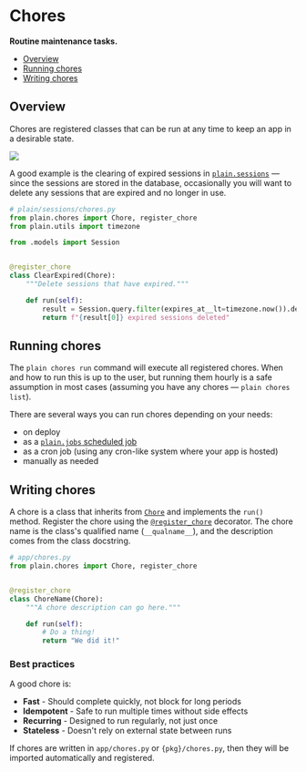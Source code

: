 # Chores

**Routine maintenance tasks.**

- [Overview](#overview)
- [Running chores](#running-chores)
- [Writing chores](#writing-chores)

## Overview

Chores are registered classes that can be run at any time to keep an app in a desirable state.

![](https://assets.plainframework.com/docs/plain-chores-run.png)

A good example is the clearing of expired sessions in [`plain.sessions`](/plain-sessions/plain/sessions/chores.py) — since the sessions are stored in the database, occasionally you will want to delete any sessions that are expired and no longer in use.

```python
# plain/sessions/chores.py
from plain.chores import Chore, register_chore
from plain.utils import timezone

from .models import Session


@register_chore
class ClearExpired(Chore):
    """Delete sessions that have expired."""

    def run(self):
        result = Session.query.filter(expires_at__lt=timezone.now()).delete()
        return f"{result[0]} expired sessions deleted"
```

## Running chores

The `plain chores run` command will execute all registered chores. When and how to run this is up to the user, but running them hourly is a safe assumption in most cases (assuming you have any chores — `plain chores list`).

There are several ways you can run chores depending on your needs:

- on deploy
- as a [`plain.jobs` scheduled job](/plain-jobs/plain/jobs/README.md#scheduled-jobs)
- as a cron job (using any cron-like system where your app is hosted)
- manually as needed

## Writing chores

A chore is a class that inherits from [`Chore`](./core.py#Chore) and implements the `run()` method. Register the chore using the [`@register_chore`](./registry.py#register_chore) decorator. The chore name is the class's qualified name (`__qualname__`), and the description comes from the class docstring.

```python
# app/chores.py
from plain.chores import Chore, register_chore


@register_chore
class ChoreName(Chore):
    """A chore description can go here."""

    def run(self):
        # Do a thing!
        return "We did it!"
```

### Best practices

A good chore is:

- **Fast** - Should complete quickly, not block for long periods
- **Idempotent** - Safe to run multiple times without side effects
- **Recurring** - Designed to run regularly, not just once
- **Stateless** - Doesn't rely on external state between runs

If chores are written in `app/chores.py` or `{pkg}/chores.py`, then they will be imported automatically and registered.
